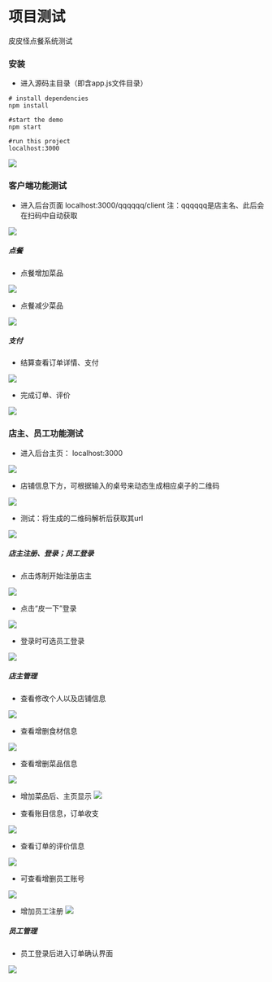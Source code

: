# 项目测试
皮皮怪点餐系统测试

### 安装
- 进入源码主目录（即含app.js文件目录）
```
# install dependencies
npm install

#start the demo
npm start

#run this project
localhost:3000
```

![](/img/项目测试/安装.png)

### 客户端功能测试

- 进入后台页面 localhost:3000/qqqqqq/client  注：qqqqqq是店主名、此后会在扫码中自动获取

![](/img/项目测试/点餐主页.png)

##### 点餐
- 点餐增加菜品

![](/img/项目测试/点餐-加.png)

- 点餐减少菜品

![](/img/项目测试/点餐-减.png)

##### 支付

- 结算查看订单详情、支付

![](/img/项目测试/订单详情.png)

- 完成订单、评价

![](/img/项目测试/评价.png)


### 店主、员工功能测试

- 进入后台主页： localhost:3000

![](/img/项目测试/后台主页.png)

- 店铺信息下方，可根据输入的桌号来动态生成相应桌子的二维码

![](/img/项目测试/12-desk二维码.png)

- 测试：将生成的二维码解析后获取其url

![](/img/项目测试/12-desk二维码解析.png)


##### 店主注册、登录；员工登录

- 点击炼制开始注册店主

![](/img/项目测试/店主注册.png)

- 点击“皮一下”登录

![](/img/项目测试/店主登录.png)

- 登录时可选员工登录

![](/img/项目测试/员工登录.png)

##### 店主管理

- 查看修改个人以及店铺信息

![](/img/项目测试/后台-个人信息.png)

- 查看增删食材信息

![](/img/项目测试/后台-食材信息.png)

- 查看增删菜品信息

![](/img/项目测试/后台-增删菜品.png)

- 增加菜品后、主页显示
![](/img/项目测试/后台-加菜.png)

- 查看账目信息，订单收支

![](/img/项目测试/后台-账目信息.png)

- 查看订单的评价信息

![](/img/项目测试/后台-评价信息.png)

- 可查看增删员工账号

![](/img/项目测试/后台-增删员工.png)
     
- 增加员工注册
![](/img/项目测试/res-增加员工.png)

##### 员工管理

- 员工登录后进入订单确认界面

![](/img/项目测试/员工-确认订单.png)